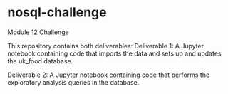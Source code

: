 # nosql-challenge
Module 12 Challenge

This repository contains both deliverables:
Deliverable 1: A Jupyter notebook containing code that imports the data and sets up and updates the uk_food database.

Deliverable 2: A Jupyter notebook containing code that performs the exploratory analysis queries in the database.
